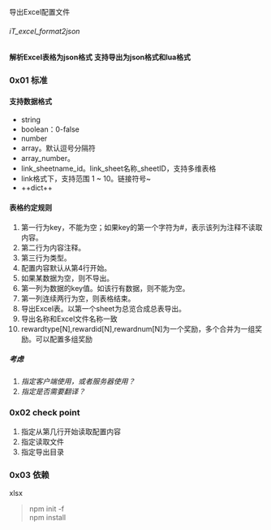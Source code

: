 导出Excel配置文件

###### iT_excel_format2json
**解析Excel表格为json格式**
**支持导出为json格式和lua格式**

### 0x01 标准

#### 支持数据格式
- string
- boolean：0-false 
- number
- array。默认逗号分隔符
- array_number。
- link_sheetname_id。link_sheet名称_sheetID，支持多维表格
- link格式下，支持范围 1 ~ 10。链接符号~
- ++dict++

#### 表格约定规则
1. 第一行为key，不能为空；如果key的第一个字符为#，表示该列为注释不读取内容。
2. 第二行为内容注释。
3. 第三行为类型。
4. 配置内容默认从第4行开始。
5. 如果某数据为空，则不导出。
6. 第一列为数据的key值。如该行有数据，则不能为空。
7. 第一列连续两行为空，则表格结束。
8. 导出Excel表。以第一个sheet为总览合成总表导出。
9. 导出名称和Excel文件名称一致
10. rewardtype[N],rewardid[N],rewardnum[N]为一个奖励，多个合并为一组奖励。可以配置多组奖励


##### 考虑
1. *指定客户端使用，或者服务器使用？*
2. *指定是否需要翻译？*

### 0x02 check point
1. 指定从第几行开始读取配置内容
2. 指定读取文件
3. 指定导出目录

### 0x03 依赖
xlsx

> npm init -f  
> npm install